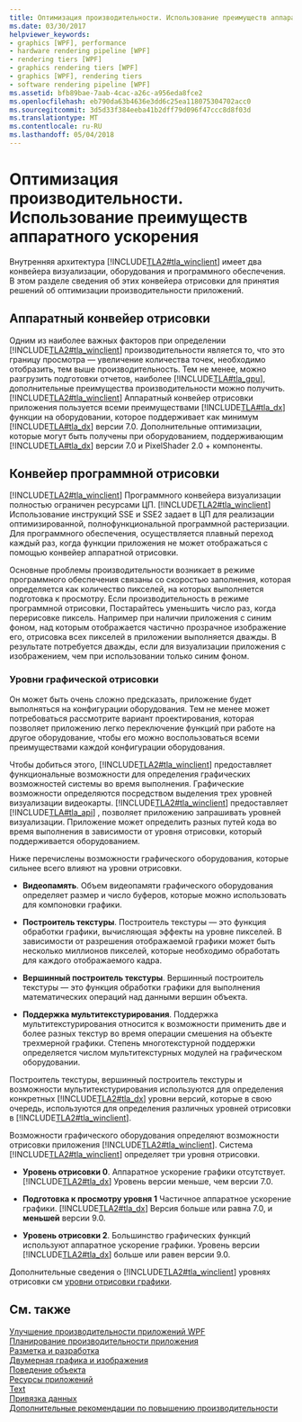 ```yaml
---
title: Оптимизация производительности. Использование преимуществ аппаратного ускорения
ms.date: 03/30/2017
helpviewer_keywords:
- graphics [WPF], performance
- hardware rendering pipeline [WPF]
- rendering tiers [WPF]
- graphics rendering tiers [WPF]
- graphics [WPF], rendering tiers
- software rendering pipeline [WPF]
ms.assetid: bfb89bae-7aab-4cac-a26c-a956eda8fce2
ms.openlocfilehash: eb790da63b4636e3dd6c25ea118075304702acc0
ms.sourcegitcommit: 3d5d33f384eeba41b2dff79d096f47ccc8d8f03d
ms.translationtype: MT
ms.contentlocale: ru-RU
ms.lasthandoff: 05/04/2018
---
```

# <a name="optimizing-performance-taking-advantage-of-hardware"></a>Оптимизация производительности. Использование преимуществ аппаратного ускорения
Внутренняя архитектура [!INCLUDE[TLA2#tla_winclient](../../../../includes/tla2sharptla-winclient-md.md)] имеет два конвейера визуализации, оборудования и программного обеспечения. В этом разделе сведения об этих конвейера отрисовки для принятия решений об оптимизации производительности приложений.  
  
## <a name="hardware-rendering-pipeline"></a>Аппаратный конвейер отрисовки  
 Одним из наиболее важных факторов при определении [!INCLUDE[TLA2#tla_winclient](../../../../includes/tla2sharptla-winclient-md.md)] производительности является то, что это границу просмотра — увеличение количества точек, необходимо отобразить, тем выше производительность. Тем не менее, можно разгрузить подготовки отчетов, наиболее [!INCLUDE[TLA#tla_gpu](../../../../includes/tlasharptla-gpu-md.md)], дополнительные преимущества производительности можно получить. [!INCLUDE[TLA2#tla_winclient](../../../../includes/tla2sharptla-winclient-md.md)] Аппаратный конвейер отрисовки приложения пользуется всеми преимуществами [!INCLUDE[TLA#tla_dx](../../../../includes/tlasharptla-dx-md.md)] функции на оборудовании, которое поддерживает как минимум [!INCLUDE[TLA#tla_dx](../../../../includes/tlasharptla-dx-md.md)] версии 7.0. Дополнительные оптимизации, которые могут быть получены при оборудованием, поддерживающим [!INCLUDE[TLA#tla_dx](../../../../includes/tlasharptla-dx-md.md)] версии 7.0 и PixelShader 2.0 + компоненты.  
  
## <a name="software-rendering-pipeline"></a>Конвейер программной отрисовки  
 [!INCLUDE[TLA2#tla_winclient](../../../../includes/tla2sharptla-winclient-md.md)] Программного конвейера визуализации полностью ограничен ресурсами ЦП. [!INCLUDE[TLA2#tla_winclient](../../../../includes/tla2sharptla-winclient-md.md)] Использование инструкций SSE и SSE2 задает в ЦП для реализации оптимизированной, полнофункциональной программной растеризации. Для программного обеспечения, осуществляется плавный переход каждый раз, когда функции приложения не может отображаться с помощью конвейер аппаратной отрисовки.  
  
 Основные проблемы производительности возникает в режиме программного обеспечения связаны со скоростью заполнения, которая определяется как количество пикселей, на которых выполняется подготовка к просмотру. Если производительность в режиме программной отрисовки, Постарайтесь уменьшить число раз, когда перерисовке пиксель. Например при наличии приложения с синим фоном, над которым отображается частично прозрачное изображение его, отрисовка всех пикселей в приложении выполняется дважды. В результате потребуется дважды, если для визуализации приложения с изображением, чем при использовании только синим фоном.  
  
### <a name="graphics-rendering-tiers"></a>Уровни графической отрисовки  
 Он может быть очень сложно предсказать, приложение будет выполняться на конфигурации оборудования. Тем не менее может потребоваться рассмотрите вариант проектирования, которая позволяет приложению легко переключение функций при работе на другое оборудование, чтобы его можно воспользоваться всеми преимуществами каждой конфигурации оборудования.  
  
 Чтобы добиться этого, [!INCLUDE[TLA2#tla_winclient](../../../../includes/tla2sharptla-winclient-md.md)] предоставляет функциональные возможности для определения графических возможностей системы во время выполнения. Графические возможности определяются посредством выделения трех уровней визуализации видеокарты. [!INCLUDE[TLA2#tla_winclient](../../../../includes/tla2sharptla-winclient-md.md)] предоставляет [!INCLUDE[TLA#tla_api](../../../../includes/tlasharptla-api-md.md)] , позволяет приложению запрашивать уровней визуализации. Приложение может определить разных путей кода во время выполнения в зависимости от уровня отрисовки, который поддерживается оборудованием.  
  
 Ниже перечислены возможности графического оборудования, которые сильнее всего влияют на уровни отрисовки.  
  
-   **Видеопамять**. Объем видеопамяти графического оборудования определяет размер и число буферов, которые можно использовать для компоновки графики.  
  
-   **Построитель текстуры**. Построитель текстуры — это функция обработки графики, вычисляющая эффекты на уровне пикселей. В зависимости от разрешения отображаемой графики может быть несколько миллионов пикселей, которые необходимо обработать для каждого отображаемого кадра.  
  
-   **Вершинный построитель текстуры**. Вершинный построитель текстуры — это функция обработки графики для выполнения математических операций над данными вершин объекта.  
  
-   **Поддержка мультитекстурирования**. Поддержка мультитекстурирования относится к возможности применить две и более разных текстур во время операции смешения на объекте трехмерной графики. Степень многотекстурной поддержки определяется числом мультитекстурных модулей на графическом оборудовании.  
  
 Построитель текстуры, вершинный построитель текстуры и возможности мультитекстурирования используются для определения конкретных [!INCLUDE[TLA2#tla_dx](../../../../includes/tla2sharptla-dx-md.md)] уровни версий, которые в свою очередь, используются для определения различных уровней отрисовки в [!INCLUDE[TLA2#tla_winclient](../../../../includes/tla2sharptla-winclient-md.md)].  
  
 Возможности графического оборудования определяют возможности отрисовки приложения [!INCLUDE[TLA2#tla_winclient](../../../../includes/tla2sharptla-winclient-md.md)]. Система [!INCLUDE[TLA2#tla_winclient](../../../../includes/tla2sharptla-winclient-md.md)] определяет три уровня отрисовки.  
  
-   **Уровень отрисовки 0**. Аппаратное ускорение графики отсутствует. [!INCLUDE[TLA2#tla_dx](../../../../includes/tla2sharptla-dx-md.md)] Уровень версии меньше, чем версии 7.0.  
  
-   **Подготовка к просмотру уровня 1** Частичное аппаратное ускорение графики. [!INCLUDE[TLA2#tla_dx](../../../../includes/tla2sharptla-dx-md.md)] Версия больше или равна 7.0, и **меньшей** версии 9.0.  
  
-   **Уровень отрисовки 2**. Большинство графических функций используют аппаратное ускорение графики. Уровень версии [!INCLUDE[TLA2#tla_dx](../../../../includes/tla2sharptla-dx-md.md)] больше или равен версии 9.0.  
  
 Дополнительные сведения о [!INCLUDE[TLA2#tla_winclient](../../../../includes/tla2sharptla-winclient-md.md)] уровнях отрисовки см [уровни отрисовки графики](../../../../docs/framework/wpf/advanced/graphics-rendering-tiers.md).  
  
## <a name="see-also"></a>См. также  
 [Улучшение производительности приложений WPF](../../../../docs/framework/wpf/advanced/optimizing-wpf-application-performance.md)  
 [Планирование производительности приложения](../../../../docs/framework/wpf/advanced/planning-for-application-performance.md)  
 [Разметка и разработка](../../../../docs/framework/wpf/advanced/optimizing-performance-layout-and-design.md)  
 [Двумерная графика и изображения](../../../../docs/framework/wpf/advanced/optimizing-performance-2d-graphics-and-imaging.md)  
 [Поведение объекта](../../../../docs/framework/wpf/advanced/optimizing-performance-object-behavior.md)  
 [Ресурсы приложений](../../../../docs/framework/wpf/advanced/optimizing-performance-application-resources.md)  
 [Text](../../../../docs/framework/wpf/advanced/optimizing-performance-text.md)  
 [Привязка данных](../../../../docs/framework/wpf/advanced/optimizing-performance-data-binding.md)  
 [Дополнительные рекомендации по повышению производительности](../../../../docs/framework/wpf/advanced/optimizing-performance-other-recommendations.md)
